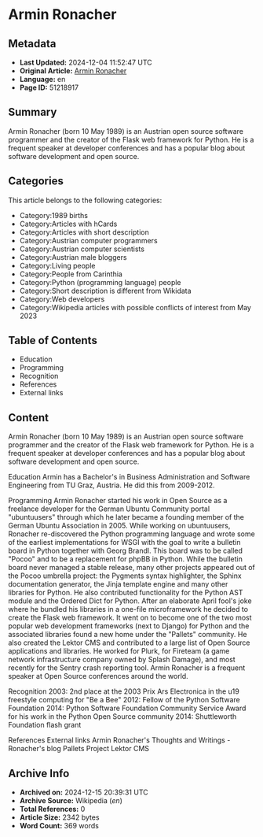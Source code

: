 # Armin Ronacher

## Metadata
- **Last Updated:** 2024-12-04 11:52:47 UTC
- **Original Article:** [Armin Ronacher](https://en.wikipedia.org/wiki/Armin_Ronacher)
- **Language:** en
- **Page ID:** 51218917

## Summary
Armin Ronacher (born 10 May 1989) is an Austrian open source software programmer and the creator of the Flask web framework for Python.
He is a frequent speaker at developer conferences and has a popular blog about software development and open source.

## Categories
This article belongs to the following categories:

- Category:1989 births
- Category:Articles with hCards
- Category:Articles with short description
- Category:Austrian computer programmers
- Category:Austrian computer scientists
- Category:Austrian male bloggers
- Category:Living people
- Category:People from Carinthia
- Category:Python (programming language) people
- Category:Short description is different from Wikidata
- Category:Web developers
- Category:Wikipedia articles with possible conflicts of interest from May 2023

## Table of Contents

- Education
- Programming
- Recognition
- References
- External links

## Content

Armin Ronacher (born 10 May 1989) is an Austrian open source software programmer and the creator of the Flask web framework for Python.
He is a frequent speaker at developer conferences and has a popular blog about software development and open source.

Education
Armin has a Bachelor's in Business Administration and Software Engineering from TU Graz, Austria. He did this from 2009-2012.

Programming
Armin Ronacher started his work in Open Source as a freelance developer for the German Ubuntu Community portal "ubuntuusers" through which he later became a founding member of the German Ubuntu Association in 2005.
While working on ubuntuusers, Ronacher re-discovered the Python programming language and wrote some of the earliest implementations for WSGI with the goal to write a bulletin board in Python together with Georg Brandl. This board was to be called "Pocoo" and to be a replacement for phpBB in Python. While the bulletin board never managed a stable release, many other projects appeared out of the Pocoo umbrella project: the Pygments syntax highlighter, the Sphinx documentation generator, the Jinja template engine and many other libraries for Python. He also contributed functionality for the Python AST module and the Ordered Dict for Python. After an elaborate April fool's joke where he bundled his libraries in a one-file microframework he decided to create the Flask web framework. It went on to become one of the two most popular web development frameworks (next to Django) for Python and the associated libraries found a new home under the "Pallets" community.
He also created the Lektor CMS and contributed to a large list of Open Source applications and libraries.
He worked for Plurk, for Fireteam (a game network infrastructure company owned by Splash Damage), and most recently for the Sentry crash reporting tool.
Armin Ronacher is a frequent speaker at Open Source conferences around the world.

Recognition
2003: 2nd place at the 2003 Prix Ars Electronica in the u19 freestyle computing for "Be a Bee"
2012: Fellow of the Python Software Foundation
2014: Python Software Foundation Community Service Award for his work in the Python Open Source community
2014: Shuttleworth Foundation flash grant

References
External links
Armin Ronacher's Thoughts and Writings - Ronacher's blog
Pallets Project
Lektor CMS

## Archive Info
- **Archived on:** 2024-12-15 20:39:31 UTC
- **Archive Source:** Wikipedia (_en_)
- **Total References:** 0
- **Article Size:** 2342 bytes
- **Word Count:** 369 words
